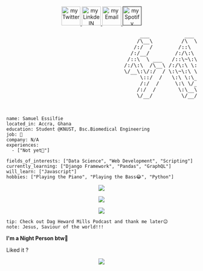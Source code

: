 <p align="center">
<br/>
<a href="https://twitter.com/_Samess">
  <img alt="my Twitter" width="50px" src="https://user-images.githubusercontent.com/95895530/203465411-e08b5a7d-7bff-4323-a08e-28ad3eb94e80.png"/>
</a>
<a href="https://www.linkedin.com/in/samuel-essilfie-274684252/">
  <img alt="my LinkdeIN" width="50px" src="https://user-images.githubusercontent.com/95895530/203465338-90aa4af9-406a-43c9-bb22-17d7188710af.png" />
</a>
<a href="psalmuelselfie@gmail.com">
  <img alt="my Email" width="50px" src="https://user-images.githubusercontent.com/95895530/203465529-99ef9677-fba7-46e6-95c0-2048184c83fa.png" />
</a>
<a href="">
  <img alt="my Spotify" width="50px" src="https://user-images.githubusercontent.com/95895530/203466679-c94faaf7-9d8f-4b46-a79d-b12008118a9c.png" />
</a>
<br>
<img alt="" src="" />
</p>

<pre>
                                          ___           ___           ___       ___       ___     
                                         /\__\         /\  \         /\__\     /\__\     /\  \    
                                        /:/  /        /::\  \       /:/  /    /:/  /    /::\  \   
                                       /:/__/        /:/\:\  \     /:/  /    /:/  /    /:/\:\  \  
                                      /::\  \ ___   /::\~\:\  \   /:/  /    /:/  /    /:/  \:\  \ 
                                     /:/\:\  /\__\ /:/\:\ \:\__\ /:/__/    /:/__/    /:/__/ \:\__\
                                     \/__\:\/:/  / \:\~\:\ \/__/ \:\  \    \:\  \    \:\  \ /:/  /
                                          \::/  /   \:\ \:\__\    \:\  \    \:\  \    \:\  /:/  / 
                                          /:/  /     \:\ \/__/     \:\  \    \:\  \    \:\/:/  /  
                                         /:/  /       \:\__\        \:\__\    \:\__\    \::/  /   
                                         \/__/         \/__/         \/__/     \/__/     \/__/    


</pre>

```about
name: Samuel Essilfie
located_in: Accra, Ghana
education: Student @KNUST, Bsc.Biomedical Engineering
job: 🔎
company: N/A
experiences: 
  - ["Not yet🤫"]

fields_of_interests: ["Data Science", "Web Development", "Scripting"]
currently_learning: ["Django Framework", "Pandas", "GraphQL"]
will_learn: ["Javascript"]
hobbies: ["Playing the Piano", "Playing the Bass😂", "Python"]
```

<p align="center">
  <img src="https://user-images.githubusercontent.com/95895530/203469506-08582ae6-24e7-490e-910b-00c9717c53bc.jpeg" />
</p>

<p align="center">
  <a href="" />
    <img src="https://user-images.githubusercontent.com/95895530/203469897-f8e44c27-3b34-4c64-b149-45e44b040cd9.jpeg">
  </a>
</p>

<p align="center">
  <img src="https://user-images.githubusercontent.com/95895530/203469577-5e64bdc9-2a3c-4ac2-9f12-8a014fa16e54.jpeg" />
</p>
 
```
tip: Check out Dag Heward Mills Podcast and thank me later😉
note: Jesus, Saviour of the world!!!
```

**I'm a Night Person btw🦉** 

Liked it ?

<p align="center">
  <img src="https://user-images.githubusercontent.com/95895530/203470240-ea3be236-8cf7-449d-baf6-24a554f285be.jpeg"/>
</p>
